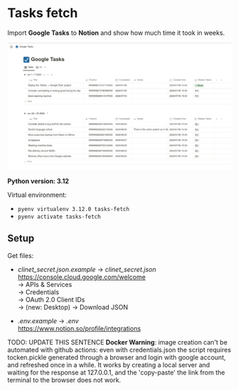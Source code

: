 # Tasks fetch

Import **Google Tasks** to **Notion** and show how much time it took in weeks.

![](assets/image.png)

**Python version: 3.12**

Virtual environment:
- `pyenv virtualenv 3.12.0 tasks-fetch`
- `pyenv activate tasks-fetch`

## Setup

Get files:
- *clinet_secret.json.example* -> *clinet_secret.json*  
https://console.cloud.google.com/welcome  
-> APIs & Services  
-> Credentials  
-> OAuth 2.0 Client IDs  
-> (new: Desktop)
-> Download JSON  


- *.env.example* -> *.env*  
https://www.notion.so/profile/integrations

TODO: UPDATE THIS SENTENCE
**Docker Warning**: image creation can't be automated with github actions: even with credentials.json the script requires tocken.pickle generated through a browser and login with google account, and refreshed once in a while. It works by creating a local server and waiting for the response at 127.0.0.1, and the 'copy-paste' the link from the terminal to the browser does not work.
